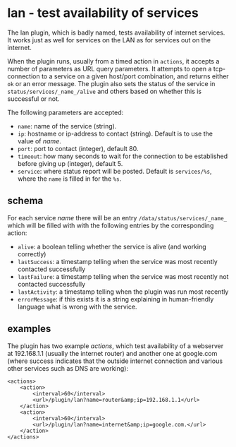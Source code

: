 # lan - test availability of services

The lan plugin, which is badly named, tests availability of internet services. It works just as well for services on the LAN as for services out on the internet.

When the plugin runs, usually from a timed action in `actions`, it accepts a number of parameters as URL query parameters. It attempts to open a tcp-connection to a service on a given host/port combination, and returns either `ok` or an error message. The plugin also sets the status of the service in `status/services/_name_/alive` and others based on whether this is successful or not.

The following parameters are accepted:

* `name`: name of the service (string).
* `ip`: hostname or ip-address to contact (string). Default is to use the value of _name_.
* `port`: port to contact (integer), default 80.
* `timeout`: how many seconds to wait for the connection to be established before giving up (integer), default 5.
* `service`: where status report will be posted. Default is `services/%s`, where the `name` is filled in for the `%s`.

## schema

For each service _name_ there will be an entry `/data/status/services/_name_` which will be filled with with the following entries by the corresponding action:

* `alive`: a boolean telling whether the service is alive (and working correctly)
* `lastSuccess`: a timestamp telling when the service was most recently contacted successfully
* `lastFailure`: a timestamp telling when the service was most recently not contacted successfully
* `lastActivity`: a timestamp telling when the plugin was run most recently
* `errorMessage`: if this exists it is a string explaining in human-friendly language what is wrong with the service.

## examples

The plugin has two example _actions_, which test availability of a webserver at 192.168.1.1 (usually the internet router) and another one at google.com (where success indicates that the outside internet connection and various other services such as DNS are working):

```
<actions>
	<action>
		<interval>60</interval>
		<url>/plugin/lan?name=router&amp;ip=192.168.1.1</url>
	</action>
	<action>
		<interval>60</interval>
		<url>/plugin/lan?name=internet&amp;ip=google.com.</url>
	</action>
</actions>

```

